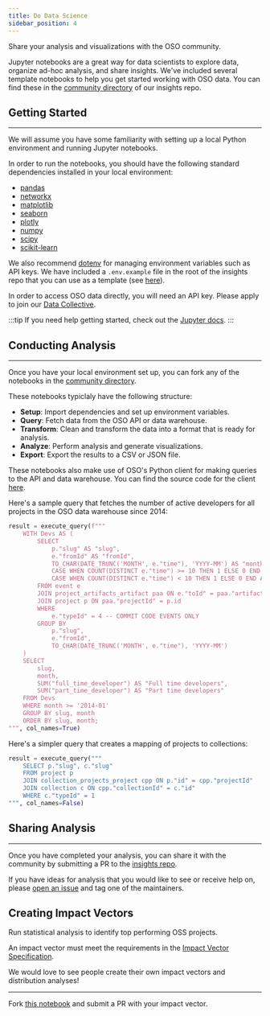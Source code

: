 ```yaml
---
title: Do Data Science
sidebar_position: 4
---
```


Share your analysis and visualizations with the OSO community.

Jupyter notebooks are a great way for data scientists to explore data, organize ad-hoc analysis, and share insights. We've included several template notebooks to help you get started working with OSO data. You can find these in the [community directory](https://github.com/opensource-observer/insights/tree/main/community/notebook_templates) of our insights repo.

## Getting Started

---

We will assume you have some familiarity with setting up a local Python environment and running Jupyter notebooks.

In order to run the notebooks, you should have the following standard dependencies installed in your local environment:

- [pandas](https://pandas.pydata.org/)
- [networkx](https://networkx.org/)
- [matplotlib](https://matplotlib.org/)
- [seaborn](https://seaborn.pydata.org/)
- [plotly](https://plotly.com/python/)
- [numpy](https://numpy.org/)
- [scipy](https://www.scipy.org/)
- [scikit-learn](https://scikit-learn.org/stable/)

We also recommend [dotenv](https://pypi.org/project/python-dotenv/) for managing environment variables such as API keys. We have included a `.env.example` file in the root of the insights repo that you can use as a template (see [here](https://github.com/opensource-observer/insights/blob/main/.env.example)).

In order to access OSO data directly, you will need an API key. Please apply to join our [Data Collective](https://www.opensource.observer/data-collective).

:::tip
If you need help getting started, check out the [Jupyter docs](https://jupyter-notebook-beginner-guide.readthedocs.io/en/latest/).
:::

## Conducting Analysis

---

Once you have your local environment set up, you can fork any of the notebooks in the [community directory](https://github.com/opensource-observer/insights/tree/main/community/notebook_templates).

These notebooks typiclaly have the following structure:

- **Setup**: Import dependencies and set up environment variables.
- **Query**: Fetch data from the OSO API or data warehouse.
- **Transform**: Clean and transform the data into a format that is ready for analysis.
- **Analyze**: Perform analysis and generate visualizations.
- **Export**: Export the results to a CSV or JSON file.

These notebooks also make use of OSO's Python client for making queries to the API and data warehouse. You can find the source code for the client [here](https://github.com/opensource-observer/insights/blob/main/scripts/oso_db.py).

Here's a sample query that fetches the number of active developers for all projects in the OSO data warehouse since 2014:

```python
result = execute_query(f"""
    WITH Devs AS (
        SELECT
            p."slug" AS "slug",
            e."fromId" AS "fromId",
            TO_CHAR(DATE_TRUNC('MONTH', e."time"), 'YYYY-MM') AS "month",
            CASE WHEN COUNT(DISTINCT e."time") >= 10 THEN 1 ELSE 0 END AS "full_time_developer",
            CASE WHEN COUNT(DISTINCT e."time") < 10 THEN 1 ELSE 0 END AS "part_time_developer"
        FROM event e
        JOIN project_artifacts_artifact paa ON e."toId" = paa."artifactId"
        JOIN project p ON paa."projectId" = p.id
        WHERE
            e."typeId" = 4 -- COMMIT CODE EVENTS ONLY
        GROUP BY
            p."slug",
            e."fromId",
            TO_CHAR(DATE_TRUNC('MONTH', e."time"), 'YYYY-MM')
    )
    SELECT
        slug,
        month,
        SUM("full_time_developer") AS "Full time developers",
        SUM("part_time_developer") AS "Part time developers"
    FROM Devs
    WHERE month >= '2014-01'
    GROUP BY slug, month
    ORDER BY slug, month;
""", col_names=True)
```

Here's a simpler query that creates a mapping of projects to collections:

```python
result = execute_query("""
    SELECT p."slug", c."slug"
    FROM project p
    JOIN collection_projects_project cpp ON p."id" = cpp."projectId"
    JOIN collection c ON cpp."collectionId" = c."id"
    WHERE c."typeId" = 1
""", col_names=False)
```

## Sharing Analysis

---

Once you have completed your analysis, you can share it with the community by submitting a PR to the [insights repo](https://github.com/opensource-observer/insights).

If you have ideas for analysis that you would like to see or receive help on, please [open an issue](https://github.com/opensource-observer/insights/issues) and tag one of the maintainers.

## Creating Impact Vectors

Run statistical analysis to identify top performing OSS projects.

An impact vector must meet the requirements in the [Impact Vector Specification](../resources/impact-vector-spec).

We would love to see people create their own impact vectors and distribution analyses!

---

Fork [this notebook](https://github.com/opensource-observer/insights/blob/main/community/datasets/retropgf3_results/ImpactVectors%20vs%20DistributionResults.ipynb) and submit a PR with your impact vector.
